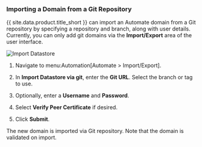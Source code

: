 ### Importing a Domain from a Git Repository

{{ site.data.product.title_short }} can import an Automate domain from a Git repository by
specifying a repository and branch, along with user details. Currently,
you can only add git domains via the **Import/Export** area of the user
interface.

![Import Datastore](../images/import-datastore.png)

1.  Navigate to menu:Automation\[Automate \> Import/Export\].

2.  In **Import Datastore via git**, enter the **Git URL**. Select the
    branch or tag to use.

3.  Optionally, enter a **Username** and **Password**.

4.  Select **Verify Peer Certificate** if desired.

5.  Click **Submit**.

The new domain is imported via Git repository. Note that the domain is
validated on import.
